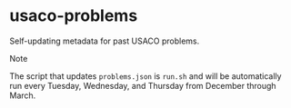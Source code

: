 # usaco-problems
Self-updating metadata for past USACO problems.

> [!NOTE]
> The script that updates `problems.json` is `run.sh` and will be automatically run every Tuesday, Wednesday, and Thursday from December through March.